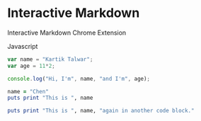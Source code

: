 # Interactive Markdown

Interactive Markdown Chrome Extension


Javascript

```js
var name = "Kartik Talwar";
var age = 11*2;

console.log("Hi, I'm", name, "and I'm", age);
```

```ruby
name = "Chen"
puts print "This is ", name
```

```ruby
puts print "This is ", name, "again in another code block."
```

